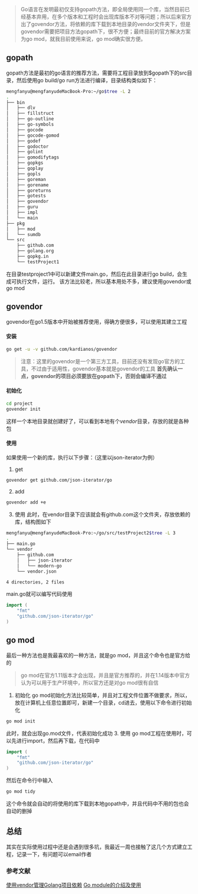> Go语言在发明最初仅支持gopath方法，即全局使用同一个库，当然目前已经基本弃用，在多个版本和工程时会出现库版本不对等问题；所以后来官方出了govendor方法，将依赖的库下载到本地目录的vendor文件夹下，但是govendor需要把项目方法gopath下，很不方便；最终目前的官方解决方案为go mod，就我目前使用来说，go mod确实很方便。
## gopath
gopath方法是最初的go语言的推荐方法，需要将工程目录放到$gopath下的src目录，然后使用go build/go run方法进行编译，目录结构类似如下：
```bash
mengfanyu@mengfanyudeMacBook-Pro:~/go$tree -L 2
.
├── bin
│   ├── dlv
│   ├── fillstruct
│   ├── go-outline
│   ├── go-symbols
│   ├── gocode
│   ├── gocode-gomod
│   ├── godef
│   ├── godoctor
│   ├── golint
│   ├── gomodifytags
│   ├── gopkgs
│   ├── goplay
│   ├── gopls
│   ├── goreman
│   ├── gorename
│   ├── goreturns
│   ├── gotests
│   ├── govendor
│   ├── guru
│   ├── impl
│   └── main
├── pkg
│   ├── mod
│   └── sumdb
└── src
    ├── github.com
    ├── golang.org
    ├── gopkg.in
    └── testProject1
```
在目录testproject1中可以新建文件main.go，然后在此目录进行go build，会生成可执行文件，运行。
该方法比较老，所以基本用处不多，建议使用govendor或go mod
## govendor
govendor在go1.5版本中开始被推荐使用，得确方便很多，可以使用其建立工程
#### 安装
```bash
go get -u -v github.com/kardianos/govendor
```
> 注意：这里的govendor是一个第三方工具，目前还没有发现go官方的工具，不过由于适用性，govendor基本就是govendor的工具
**首先确认一点，govendor的项目必须要放在gopath下，否则会编译不通过**
#### 初始化
```bash
cd project
govender init
```
这样一个本地目录就创建好了，可以看到本地有个*vendor*目录，存放的就是各种包
#### 使用
如果使用一个新的库，执行以下步骤：（这里以json-iterator为例）
1. get
```bash
govendor get github.com/json-iterator/go
```
2. add
```bash
govendor add +e
```
3. 使用
此时，在vendor目录下应该就会有github.com这个文件夹，存放依赖的库，结构图如下
```bash
mengfanyu@mengfanyudeMacBook-Pro:~/go/src/testProject2$tree -L 3
.
├── main.go
└── vendor
    ├── github.com
    │   ├── json-iterator
    │   └── modern-go
    └── vendor.json

4 directories, 2 files
```
main.go就可以编写代码使用
```go
import (
	"fmt"
	"github.com/json-iterator/go"
)
```
## go mod
最后一种方法也是我最喜欢的一种方法，就是go mod，并且这个命令也是官方给的
> go mod在官方1.11版本才会出现，并且是官方推荐的，并在1.14版本中官方认为可以用于生产环境中，所以官方还是对go mod很有自信
1. 初始化
go mod初始化方法比较简单，并且对工程文件位置不做要求，所以，放在计算机上任意位置即可，新建一个目录，cd进去，使用以下命令进行初始化
```bash
go mod init
```
此时，就会出现go.mod文件，代表初始化成功
3. 使用
go mod工程在使用时，可以先进行import，然后再下载，在代码中
```go
import (
	"fmt"
	"github.com/json-iterator/go"
)
```
然后在命令行中输入
```bash
go mod tidy
```
这个命令就会自动的将使用的库下载到本地gopath中，并且代码中不用的包也会自动的删掉
## 总结
其实在实际使用过程中还是会遇到很多坑，我最近一周也接触了这几个方式建立工程，记录一下，有问题可以email作者
### 参考文献
[使用vendor管理Golang项目依赖](https://studygolang.com/articles/4266)
[Go module的介绍及使用](https://blog.csdn.net/benben_2015/article/details/82227338)
